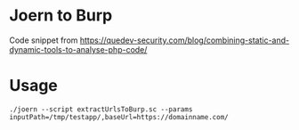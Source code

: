 # Joern to Burp

Code snippet from https://quedev-security.com/blog/combining-static-and-dynamic-tools-to-analyse-php-code/

# Usage
```
./joern --script extractUrlsToBurp.sc --params inputPath=/tmp/testapp/,baseUrl=https://domainname.com/
```
